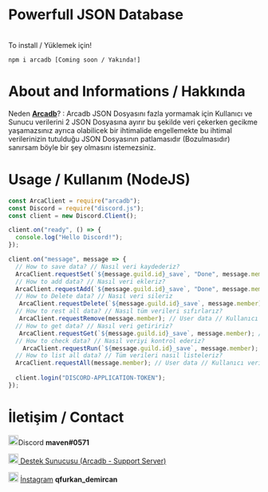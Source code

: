# Powerfull JSON Database

<br>To install / Yüklemek için!</br>

```
npm i arcadb [Coming soon / Yakında!]
```

# About and Informations / Hakkında

Neden <a href="https://github.com/maven0571/Arcadb">**Arcadb**</a>? : Arcadb JSON Dosyasını fazla yormamak için Kullanıcı ve Sunucu verilerini 2 JSON Dosyasına ayırır bu şekilde veri çekerken gecikme yaşamazsınız ayrıca olabilicek bir ihtimalide engellemekte bu ihtimal verilerinizin tutulduğu JSON Dosyasının patlamasıdır (Bozulmasıdır) sanırsam böyle bir şey olmasını istemezsiniz.

# Usage / Kullanım (NodeJS)

```js
const ArcaClient = require("arcadb");
const Discord = require("discord.js");
const client = new Discord.Client();

client.on("ready", () => {
  console.log("Hello Discord!");
});

client.on("message", message => {
  // How to save data? // Nasıl veri kaydederiz?
  ArcaClient.requestSet(`${message.guild.id}_save`, "Done", message.member); // User data // Kullanıcı verisi
  // How to add data? // Nasıl veri ekleriz?
  ArcaClient.requestAdd(`${message.guild.id}_save`, "Done", message.member); // User data // Kullanıcı verisi
  // How to Delete data? // Nasıl veri sileriz
   ArcaClient.requestDelete(`${message.guild.id}_save`, message.member); // User data // Kullanıcı verisi
  // How to rest all data? // Nasıl tüm verileri sıfırlarız?
   ArcaClient.requestRemove(message.member); // User data // Kullanıcı verisi
  // How to get data? // Nasıl veri getiririz?
   ArcaClient.requestGet(`${message.guild.id}_save`, message.member); // User data // Kullanıcı verisi
  // How to check data? // Nasıl veriyi kontrol ederiz?
    ArcaClient.requestRun(`${message.guild.id}_save`, message.member); // User data // Kullanıcı verisi
  // How to list all data? // Tüm verileri nasıl listeleriz?
  ArcaClient.requestAll(message.member); // User data // Kullanıcı verisi
  
  client.login("DISCORD-APPLICATION-TOKEN");
});
```

# İletişim / Contact

<img src="https://graviton.netlify.app/assets/discord.svg" width="20px">Discord **maven#0571**

<img src="https://graviton.netlify.app/assets/discord.svg" width="20px"><a href="https://discord.gg/z4rsGXb"> Destek Sunucusu (Arcadb - Support Server)</a>

<img src="https://www.instagram.com/static/images/ico/xxxhdpi_launcher.png/9fc4bab7565b.png" width="20px"> <a href="https://www.instagram.com/qfurkan_demircan/">İnstagram</a> **qfurkan_demircan**
